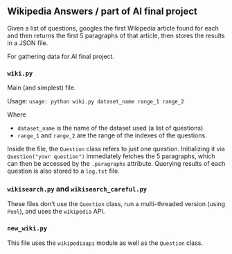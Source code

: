 
## Wikipedia Answers / part of AI final project
Given a list of questions, googles the first Wikipedia article found for each and then returns the first 5 paragraphs of that article, then stores the results in a JSON file.

For gathering data for AI final project.
### `wiki.py`
Main (and simplest) file.

Usage: `usage: python wiki.py dataset_name range_1 range_2`

Where
* `dataset_name` is the name of the dataset used (a list of questions)
* `range_1` and `range_2` are the range of the indexes of the questions.

Inside the file, the `Question` class refers to just one question. Initializing it via `Question("your question")` immediately fetches the 5 paragraphs, which can then be accessed by the `.paragraphs` attribute.
Querying results of each question is also stored to a `log.txt` file.

### `wikisearch.py` and `wikisearch_careful.py`
These files don't use the `Question` class, run a multi-threaded version (using `Pool`), and uses the `wikipedia` API.

### `new_wiki.py`
This file uses the `wikipediaapi` module as well as the `Question` class.
